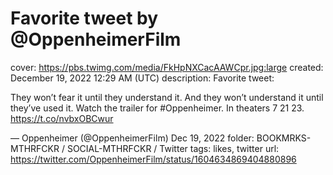 # Favorite tweet by @OppenheimerFilm

cover: https://pbs.twimg.com/media/FkHpNXCacAAWCpr.jpg:large
created: December 19, 2022 12:29 AM (UTC)
description: Favorite tweet:

They won’t fear it until they understand it. And they won’t understand it until they’ve used it. Watch the trailer for #Oppenheimer. In theaters 7 21 23. https://t.co/nvbxOBCwur

— Oppenheimer (@OppenheimerFilm) Dec 19, 2022
folder: BOOKMRKS-MTHRFCKR / SOCIAL-MTHRFCKR / Twitter
tags: likes, twitter
url: https://twitter.com/OppenheimerFilm/status/1604634869404880896